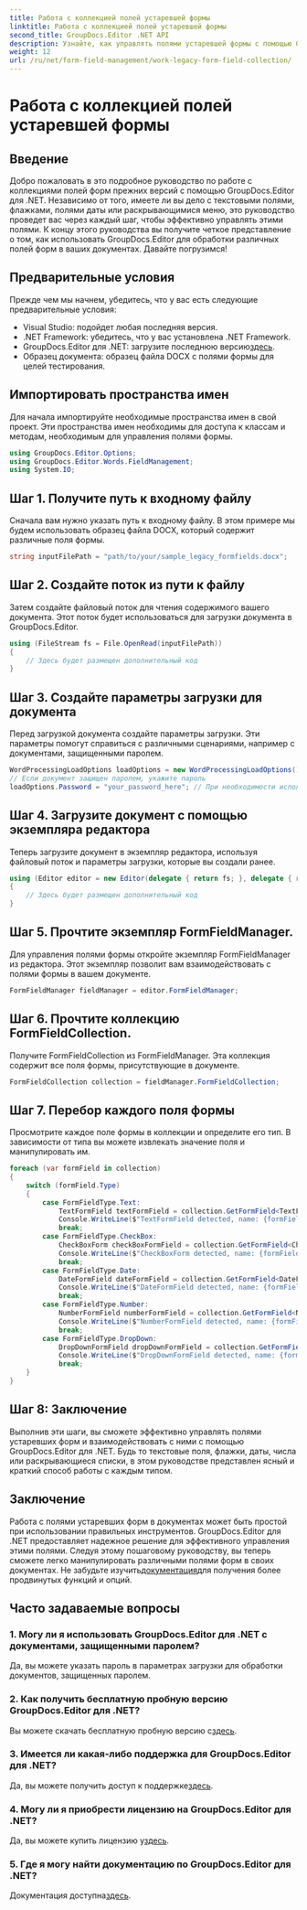 ```yaml
---
title: Работа с коллекцией полей устаревшей формы
linktitle: Работа с коллекцией полей устаревшей формы
second_title: GroupDocs.Editor .NET API
description: Узнайте, как управлять полями устаревшей формы с помощью GroupDocs.Editor для .NET, из нашего подробного руководства. Идеально подходит для обработки текстовых полей, флажков, дат и многого другого.
weight: 12
url: /ru/net/form-field-management/work-legacy-form-field-collection/
---
```


# Работа с коллекцией полей устаревшей формы

## Введение
Добро пожаловать в это подробное руководство по работе с коллекциями полей форм прежних версий с помощью GroupDocs.Editor для .NET. Независимо от того, имеете ли вы дело с текстовыми полями, флажками, полями даты или раскрывающимися меню, это руководство проведет вас через каждый шаг, чтобы эффективно управлять этими полями. К концу этого руководства вы получите четкое представление о том, как использовать GroupDocs.Editor для обработки различных полей форм в ваших документах. Давайте погрузимся!
## Предварительные условия
Прежде чем мы начнем, убедитесь, что у вас есть следующие предварительные условия:
- Visual Studio: подойдет любая последняя версия.
- .NET Framework: убедитесь, что у вас установлена .NET Framework.
-  GroupDocs.Editor для .NET: загрузите последнюю версию[здесь](https://releases.groupdocs.com/editor/net/).
- Образец документа: образец файла DOCX с полями формы для целей тестирования.
## Импортировать пространства имен
Для начала импортируйте необходимые пространства имен в свой проект. Эти пространства имен необходимы для доступа к классам и методам, необходимым для управления полями формы.
```csharp
using GroupDocs.Editor.Options;
using GroupDocs.Editor.Words.FieldManagement;
using System.IO;
```
## Шаг 1. Получите путь к входному файлу
Сначала вам нужно указать путь к входному файлу. В этом примере мы будем использовать образец файла DOCX, который содержит различные поля формы.
```csharp
string inputFilePath = "path/to/your/sample_legacy_formfields.docx";
```
## Шаг 2. Создайте поток из пути к файлу
Затем создайте файловый поток для чтения содержимого вашего документа. Этот поток будет использоваться для загрузки документа в GroupDocs.Editor.
```csharp
using (FileStream fs = File.OpenRead(inputFilePath))
{
    // Здесь будет размещен дополнительный код
}
```
## Шаг 3. Создайте параметры загрузки для документа
Перед загрузкой документа создайте параметры загрузки. Эти параметры помогут справиться с различными сценариями, например с документами, защищенными паролем.
```csharp
WordProcessingLoadOptions loadOptions = new WordProcessingLoadOptions();
// Если документ защищен паролем, укажите пароль
loadOptions.Password = "your_password_here"; // При необходимости используйте действительный пароль
```
## Шаг 4. Загрузите документ с помощью экземпляра редактора
Теперь загрузите документ в экземпляр редактора, используя файловый поток и параметры загрузки, которые вы создали ранее.
```csharp
using (Editor editor = new Editor(delegate { return fs; }, delegate { return loadOptions; }))
{
    // Здесь будет размещен дополнительный код
}
```
## Шаг 5. Прочтите экземпляр FormFieldManager.
Для управления полями формы откройте экземпляр FormFieldManager из редактора. Этот экземпляр позволит вам взаимодействовать с полями формы в вашем документе.
```csharp
FormFieldManager fieldManager = editor.FormFieldManager;
```
## Шаг 6. Прочтите коллекцию FormFieldCollection.
Получите FormFieldCollection из FormFieldManager. Эта коллекция содержит все поля формы, присутствующие в документе.
```csharp
FormFieldCollection collection = fieldManager.FormFieldCollection;
```
## Шаг 7. Перебор каждого поля формы
Просмотрите каждое поле формы в коллекции и определите его тип. В зависимости от типа вы можете извлекать значение поля и манипулировать им.
```csharp
foreach (var formField in collection)
{
    switch (formField.Type)
    {
        case FormFieldType.Text:
            TextFormField textFormField = collection.GetFormField<TextFormField>(formField.Name);
            Console.WriteLine($"TextFormField detected, name: {formField.Name}, value: {textFormField.Value}");
            break;
        case FormFieldType.CheckBox:
            CheckBoxForm checkBoxFormField = collection.GetFormField<CheckBoxForm>(formField.Name);
            Console.WriteLine($"CheckBoxForm detected, name: {formField.Name}, value: {checkBoxFormField.Value}");
            break;
        case FormFieldType.Date:
            DateFormField dateFormField = collection.GetFormField<DateFormField>(formField.Name);
            Console.WriteLine($"DateFormField detected, name: {formField.Name}, value: {dateFormField.Value}");
            break;
        case FormFieldType.Number:
            NumberFormField numberFormField = collection.GetFormField<NumberFormField>(formField.Name);
            Console.WriteLine($"NumberFormField detected, name: {formField.Name}, value: {numberFormField.Value}");
            break;
        case FormFieldType.DropDown:
            DropDownFormField dropDownFormField = collection.GetFormField<DropDownFormField>(formField.Name);
            Console.WriteLine($"DropDownFormField detected, name: {formField.Name}, value selected: {dropDownFormField.Value[dropDownFormField.SelectedIndex]}");
            break;
    }
}
```
## Шаг 8: Заключение
Выполнив эти шаги, вы сможете эффективно управлять полями устаревших форм и взаимодействовать с ними с помощью GroupDocs.Editor для .NET. Будь то текстовые поля, флажки, даты, числа или раскрывающиеся списки, в этом руководстве представлен ясный и краткий способ работы с каждым типом.
## Заключение
 Работа с полями устаревших форм в документах может быть простой при использовании правильных инструментов. GroupDocs.Editor для .NET предоставляет надежное решение для эффективного управления этими полями. Следуя этому пошаговому руководству, вы теперь сможете легко манипулировать различными полями форм в своих документах. Не забудьте изучить[документация](https://tutorials.groupdocs.com/editor/net/)для получения более продвинутых функций и опций.
## Часто задаваемые вопросы
### 1. Могу ли я использовать GroupDocs.Editor для .NET с документами, защищенными паролем?
Да, вы можете указать пароль в параметрах загрузки для обработки документов, защищенных паролем.
### 2. Как получить бесплатную пробную версию GroupDocs.Editor для .NET?
 Вы можете скачать бесплатную пробную версию с[здесь](https://releases.groupdocs.com/).
### 3. Имеется ли какая-либо поддержка для GroupDocs.Editor для .NET?
 Да, вы можете получить доступ к поддержке[здесь](https://forum.groupdocs.com/c/editor/20).
### 4. Могу ли я приобрести лицензию на GroupDocs.Editor для .NET?
 Да, вы можете купить лицензию у[здесь](https://purchase.groupdocs.com/buy).
### 5. Где я могу найти документацию по GroupDocs.Editor для .NET?
Документация доступна[здесь](https://tutorials.groupdocs.com/editor/net/).